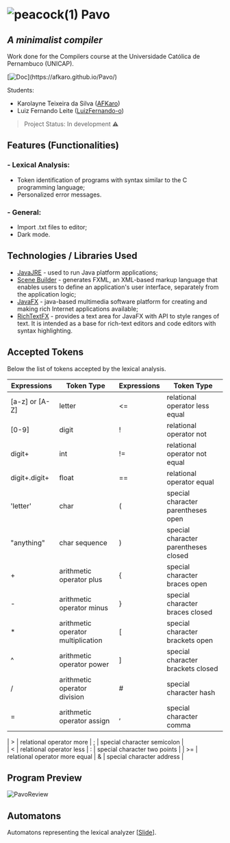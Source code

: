 # ![peacock(1)](https://user-images.githubusercontent.com/58193125/111029765-30858580-83dd-11eb-8626-ee9465888424.png) Pavo 
## _A minimalist compiler_
Work done for the Compilers course at the Universidade Católica de Pernambuco (UNICAP).

[![Doc](https://img.shields.io/static/v1?label=Documentation&message=1.0.0&color=blue&style=for-the-badge")](https://afkaro.github.io/Pavo/)

Students:
- Karolayne Teixeira da Silva ([AFKaro](https://github.com/AFKaro))
- Luiz Fernando Leite ([LuizFernando-o](https://github.com/LuizFernando-o))

> Project Status: In development :warning:

## Features (Functionalities)
### - Lexical Analysis:
- Token identification of programs with syntax similar to the C programming language;
- Personalized error messages.
### - General:
- Import .txt files to editor;
- Dark mode. 

## Technologies / Libraries Used 

- [JavaJRE] - used to run Java platform applications; 
- [Scene Builder] - generates FXML, an XML-based markup language that enables users to define an application's user interface, separately from the application logic;
- [JavaFX] - java-based multimedia software platform for creating and making rich Internet applications available;
- [RichTextFX] - provides a text area for JavaFX with API to style ranges of text. It is intended as a base for rich-text editors and code editors with syntax highlighting.

## Accepted Tokens 

Below the list of tokens accepted by the lexical analysis.

| Expressions | Token Type | Expressions| Token Type |
| ------ | ------ | ------ | ------
| [a-z] or [A-Z]  | letter | <= | relational operator less equal|
| [0-9] | digit | ! | relational operator not |
| digit+ | int | != | relational operator not equal |
| digit+.digit+ | float | == | relational operator equal | 
| 'letter' | char | ( | special character parentheses open |
| "anything" | char sequence | ) | special character parentheses closed |
| + | arithmetic operator plus | { | special character braces open |
| - | arithmetic operator minus | } | special character braces closed |
| * | arithmetic operator multiplication| [ | special character brackets open |
| ^ | arithmetic operator power | ] | special character brackets closed |     
| / | arithmetic operator division | # | special character hash |           
| = | arithmetic operator assign | , | special character comma |   

| > | relational operator more | ; | special character semicolon |     
| < | relational operator less | : | special character two points |
| >= | relational operator more equal | & | special character address |

## Program Preview
![PavoReview](https://user-images.githubusercontent.com/58193125/111394529-a87fd400-8699-11eb-8cc5-14f40b43cd29.gif)

## Automatons
Automatons representing the lexical analyzer [[Slide](https://github.com/AFKaro/Pavo/tree/main/docs)].


[//]: # (These are reference links used in the body of this note and get stripped out when the markdown processor does its job. There is no need to format nicely because it shouldn't be seen. Thanks SO - http://stackoverflow.com/questions/4823468/store-comments-in-markdown-syntax)

   [JavaJRE]: <https://www.java.com/pt-BR/download/manual.jsp>
   [Scene Builder]: <https://gluonhq.com/products/scene-builder/>
   [JavaFX]: <https://openjfx.io/>
   [RichTextFX]: <https://github.com/FXMisc/RichTextFX>

